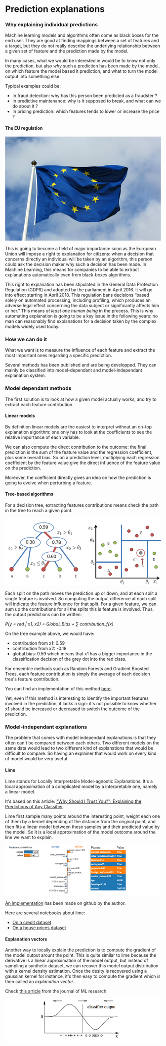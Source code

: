 # Prediction explanations

### Why explaining individual predictions

Machine learning models and algorithms often come as black boxes for the end
user. They are good at finding mappings between a set of features and a target,
but they do not really describe the underlying relationship between a given set
of feature and the prediction made by the model.

In many cases, what we would be interested in would be to know not only the
prediction, but also *why* such a prediction has been made by the model, on which
feature the model based it prediction, and what to turn the model output into
something else.

Typical examples could be:

- In fraud detection: why has this person been predicted as a fraudster ?
- In predictive maintenance: why is it supposed to break, and what can we do about it ?
- In pricing prediction: which features tends to lower or increase the price ?

#### The EU regulation

![The EU will impose a right to explanation for european citizens](img/eu-flag.jpg)

This is going to become a field of major importance soon as the European Union
will impose a right to explanation for citizens: when a decision that concerns
directly an individual will be taken by an algorithm, this person could ask the
decision maker why such a decision has been made. In Machine Learning, this
means for companies to be able to extract explanations automatically even from
black-boxes algorithms.

This right to explanation has been stipulated in the General Data Protection
Regulation (GDPR) and adopted by the parliament in April 2016. It will go into
effect starting in April 2018. This regulation bans decisions “based solely on
automated processing, including profiling, which produces an adverse legal
effect concerning the data subject or significantly affects him or her.” This
means *at least one human being* in the process. This is why automating
explanation is going to be a key issue in the following years: no man can
reasonably find explanations for a decision taken by the complex models widely
used today.

### How we can do it

What we want is to measure the influence of each feature and extract the most
important ones regarding a specific prediction.

Several methods has been published and are being developped. They can mainly be
classified into model-dependant and model-independant explanation system.

### Model dependant methods

The first solution is to look at how a given model actually works, and try to
extract each feature contribution.

#### Linear models

By definition linear models are the easiest to interpret without an on-top
explanation algorithm: one only has to look at the coefficients to see the
relative importance of each variable.

We can also compute the direct contribution to the outcome: the final
prediction is the sum of the feature value and the regression coefficient, plus
some overall bias. So on a prediction level, multiplying each regression
coefficient by the feature value give the direct influence of the feature value
on the prediction.

Moreover, the coefficient directly gives an idea on how the prediction is going
to evolve when perturbing a feature.

#### Tree-based algorithms

For a decision tree, extracting features contributions means check the path in
the tree to reach a given point.

![Path through the tree](img/tree1.png)

Each split on the path moves the prediction up or down, and at each split a
single feature is involved. So computing the output difference at each split
will indicate the feature influence for that split. For a given feature, we can
sum up the contributions for all the splits this is feature is involved. Thus,
the output predictions can be written:

*P(y = red | x1, x2) = Global_Bias + ∑ contribution_f(x)*

On the tree example above, we would have:
- contribution from x1: 0.59
- contribution from x2: -0.18
- global bias: 0.59
which means that x1 has a bigger importance in the classification decision of
the grey dot into the red class.

For ensemble methods such as Random Forests and Gradient Boosted Trees, each
feature contribution is simply the average of each decision tree's feature
contribution.

You can find an implementation of this method
[here](https://github.com/andosa/treeinterpreter).

Yet, even if this method is interesting to identify the important features
involved in the prediction, it lacks a sign: it's not possible to know whether
x1 should be increased or decreased to switch the outcome of the prediction.

### Model-independant explanations

The problem that comes with model independant explanations is that they often
can't be compared between each others. Two different models on the same data
would lead to two different kind of explanations that would be difficult to
compare. So having an explainer that would work on every kind of model would be
very useful.

#### Lime

Lime stands for Locally Interpretable Model-agnostic Explanations. It's a local
approximation of a complicated model by a interpretable one, namely a linear
model.

It's based on this article: ["Why Should I Trust You?": Explaining the
Predictions of Any Classifier](https://arxiv.org/abs/1602.04938).

Lime first sample many points around the interesting point, weight each one of
them by a kernel depending of the distance from the original point, and then
fits a linear model between these samples and their predicted value by the
model. So it is a local approximation of the model outcome around the line we
want to explain.

![Lime explanations](img/lime.png)

[An implementation](http://github.com/marcotcr/lime) has been made on github by
the author.

Here are several notebooks about lime:

- [On a credit dataset](german_credit.ipynb)  
- [On a house prices dataset](houses.ipynb) 

#### Explanation vectors

Another way to locally explain the prediction is to compute the gradient of the
model output arount the point. This is quite similar to lime because the
derivative is a linear approximation of the model output, but instead of
sampling a synthetic dataset, we can recover this model output distribution
with a kernel density estimation. Once the desity is recovered using a gaussian
kernel for instance, it's then easy to compute the gradient which is then
called an *explanation vector*.

Check [this article](http://www.jmlr.org/papers/volume11/baehrens10a/baehrens10a.pdf)
from the journal of ML research.

![Explanation vectors](img/explanation_vectors.png)


